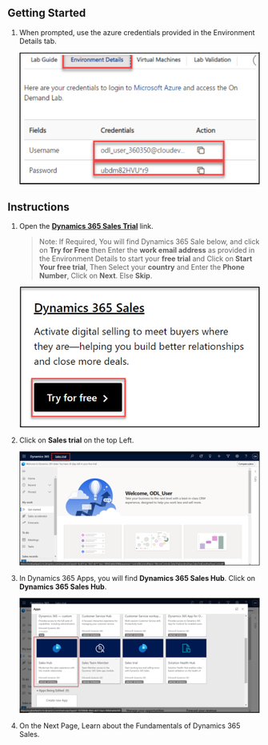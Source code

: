 ## Getting Started

1. When prompted, use the azure credentials provided in the Environment Details tab.

   ![](images/image.png)

## Instructions

1. Open the **[Dynamics 365 Sales Trial](https://dynamics.microsoft.com/en-us/dynamics-365-free-trial/)** link. 

    >Note: If Required, You will find Dynamics 365 Sale below, and click on **Try for Free** then Enter the **work email address** as provided in the Environment Details to start your **free trial** and Click on **Start Your free trial**, Then Select your **country** and Enter the **Phone Number**,  Click on **Next**. Else **Skip**.

   ![](images/Mb910Lab.png)
 
1. Click on **Sales trial** on the top Left.

   ![](images/Lab-01.png)
 
1. In Dynamics 365 Apps, you will find **Dynamics 365 Sales Hub**. Click on **Dynamics 365 Sales Hub**.

   ![](images/Lab-02.png)

1. On the Next Page, Learn about the Fundamentals of Dynamics 365 Sales.
